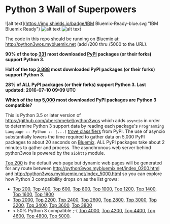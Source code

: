 # Python 3 Wall of Superpowers
![alt text](https://img.shields.io/badge/IBM Bluemix-Ready-blue.svg "IBM Bluemix Ready")
![alt text](https://img.shields.io/badge/Python-3.5_or_later-green.svg "Python 3.5 or later")
![alt text](https://img.shields.io/travis/cclauss/python3wos_asyncio.svg "Travis build status")

The code in this repo should be running on Bluemix at: http://python3wos.mybluemix.net (add /200 thru /5000 to the URL).

__90% of the top [331](http://python3wos.mybluemix.net/331) most downloaded [PyPI](http://pypi.python.org) packages (or their forks) support Python 3.__

__Half of the top [3,888](http://python3wos.mybluemix.net/3888) most downloaded PyPI packages (or their forks) support Python 3.__

__28% of ALL PyPI packages (or their forks) support Python 3. Last updated: 2016-07-10 09:09 UTC__

__Which of the top [5,000](http://python3wos.mybluemix.net/5000) most downloaded PyPI packages are Python 3 compatible?__

This is Python 3.5 or later version of https://github.com/ubershmekel/python3wos which adds `asyncio` in order to determine Python 3 support data by reading each package's `Programming Language :: Python :: [...]` [trove classifiers](https://pypi.python.org/pypi?%3Aaction=list_classifiers) from PyPI.  The use of asyncio substantially lowers the time required to gather data on 5,000 PyPI packages to about 20 seconds on [Bluemix](http://www.ibm.com/cloud-computing/bluemix/).  ALL PyPI packages take about 2 minutes to gather and process.  The asynchronous web server behind python3wos is powered by the `aiohttp` module.

[Top 200](http://python3wos.mybluemix.net/) is the default web page but dynamic web pages will be generated for any route between http://python3wos.mybluemix.net/index_0200.html and http://python3wos.mybluemix.net/index_5000.html so you can explore how Python 3 compatibility drops on as the list grows:
* [Top 200](http://python3wos.mybluemix.net/index_0200.html), 
[Top 400](http://python3wos.mybluemix.net/index_0400.html), 
[Top 600](http://python3wos.mybluemix.net/index_0600.html), 
[Top 800](http://python3wos.mybluemix.net/index_0800.html), 
[Top 1000](http://python3wos.mybluemix.net/index_1000.html), 
[Top 1200](http://python3wos.mybluemix.net/index_1200.html), 
[Top 1400](http://python3wos.mybluemix.net/index_1400.html),
[Top 1600](http://python3wos.mybluemix.net/index_1600.html), 
[Top 1800](http://python3wos.mybluemix.net/index_1800.html)
* [Top 2000](http://python3wos.mybluemix.net/index_2000.html), 
[Top 2200](http://python3wos.mybluemix.net/index_2200.html), 
[Top 2400](http://python3wos.mybluemix.net/index_2400.html), 
[Top 2600](http://python3wos.mybluemix.net/index_2600.html), 
[Top 2800](http://python3wos.mybluemix.net/index_2800.html), 
[Top 3000](http://python3wos.mybluemix.net/index_3000.html), 
[Top 3200](http://python3wos.mybluemix.net/index_3200.html), 
[Top 3400](http://python3wos.mybluemix.net/index_3400.html), 
[Top 3600](http://python3wos.mybluemix.net/index_3600.html),
[Top 3800](http://python3wos.mybluemix.net/index_3800.html)
* < 50% Python 3 compatible ;-(  [Top 4000](http://python3wos.mybluemix.net/index_4000.html), 
[Top 4200](http://python3wos.mybluemix.net/index_4200.html), 
[Top 4400](http://python3wos.mybluemix.net/index_4400.html), 
[Top 4600](http://python3wos.mybluemix.net/index_4600.html), 
[Top 4800](http://python3wos.mybluemix.net/index_4800.html), 
[Top 5000](http://python3wos.mybluemix.net/index_5000.html).
